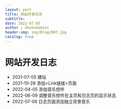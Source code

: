 ```yaml
---
layout: post
title: 网站开发日志
subtitle: 
date: 2022-07-05
author : UkokuGemini
header-img: img/Blog/B07.jpg
catalog: true
---
```


# 网站开发日志

 - 2021-07-05 建站
 - 2021-10-28 添加<Link链接>页面
 - 2022-04-05 添加音乐控件
 - 2022-06-09 调整音乐控件在主页和日志页的显示状态
 - 2022-07-06 日志页面添加独立背景音乐

